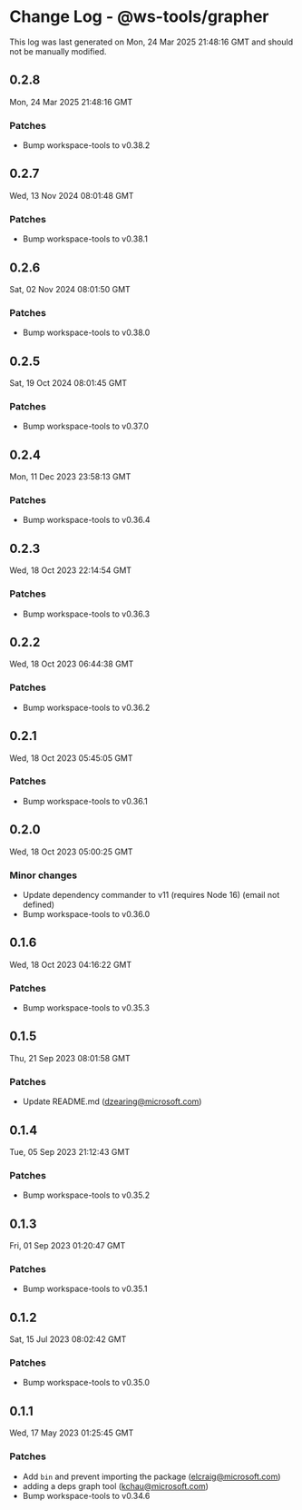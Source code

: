 # Change Log - @ws-tools/grapher

This log was last generated on Mon, 24 Mar 2025 21:48:16 GMT and should not be manually modified.

<!-- Start content -->

## 0.2.8

Mon, 24 Mar 2025 21:48:16 GMT

### Patches

- Bump workspace-tools to v0.38.2

## 0.2.7

Wed, 13 Nov 2024 08:01:48 GMT

### Patches

- Bump workspace-tools to v0.38.1

## 0.2.6

Sat, 02 Nov 2024 08:01:50 GMT

### Patches

- Bump workspace-tools to v0.38.0

## 0.2.5

Sat, 19 Oct 2024 08:01:45 GMT

### Patches

- Bump workspace-tools to v0.37.0

## 0.2.4

Mon, 11 Dec 2023 23:58:13 GMT

### Patches

- Bump workspace-tools to v0.36.4

## 0.2.3

Wed, 18 Oct 2023 22:14:54 GMT

### Patches

- Bump workspace-tools to v0.36.3

## 0.2.2

Wed, 18 Oct 2023 06:44:38 GMT

### Patches

- Bump workspace-tools to v0.36.2

## 0.2.1

Wed, 18 Oct 2023 05:45:05 GMT

### Patches

- Bump workspace-tools to v0.36.1

## 0.2.0

Wed, 18 Oct 2023 05:00:25 GMT

### Minor changes

- Update dependency commander to v11 (requires Node 16) (email not defined)
- Bump workspace-tools to v0.36.0

## 0.1.6

Wed, 18 Oct 2023 04:16:22 GMT

### Patches

- Bump workspace-tools to v0.35.3

## 0.1.5

Thu, 21 Sep 2023 08:01:58 GMT

### Patches

- Update README.md (dzearing@microsoft.com)

## 0.1.4

Tue, 05 Sep 2023 21:12:43 GMT

### Patches

- Bump workspace-tools to v0.35.2

## 0.1.3

Fri, 01 Sep 2023 01:20:47 GMT

### Patches

- Bump workspace-tools to v0.35.1

## 0.1.2

Sat, 15 Jul 2023 08:02:42 GMT

### Patches

- Bump workspace-tools to v0.35.0

## 0.1.1

Wed, 17 May 2023 01:25:45 GMT

### Patches

- Add `bin` and prevent importing the package (elcraig@microsoft.com)
- adding a deps graph tool (kchau@microsoft.com)
- Bump workspace-tools to v0.34.6
